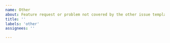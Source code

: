```yaml
---
name: Other
about: Feature request or problem not covered by the other issue templates
title: ''
labels: 'other'
assignees: ''

---
```


